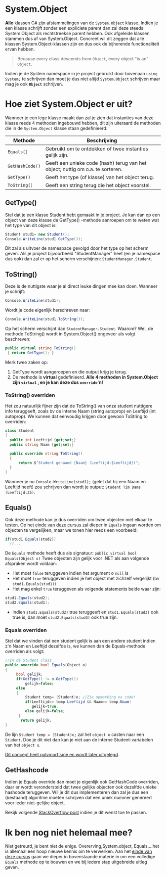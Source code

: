 # System.Object 
**Alle** klassen C# zijn afstammelingen van de ``System.Object`` klasse. Indien je een klasse schrijft zonder een expliciete parent dan zal deze steeds System.Object als rechtstreekse parent hebben. Ook afgeleide klassen stammen dus af van System.Object. Concreet wil dit zeggen dat alle klassen System.Object-klassen zijn en dus ook de bijhorende functionaliteit ervan hebben.
>Because every class descends from ``Object``, every object "is an" ``Object``.

Indien je de System namespace in je project gebruikt door bovenaan ``using System;`` te schrijven dan moet je dus niet altijd ``System.Object`` schrijven maar mag je ook **``Object``** schrijven.

# Hoe ziet System.Object er uit?
Wanneer je een lege klasse maakt dan zal je zien dat instanties van deze klasse reeds 4 methoden ingebouwd hebben, dit zijn uiteraard de methoden die in de ``System.Object`` klasse staan gedefinieerd:

|Methode| Beschrijving|
|-------| ------------|
|``Equals()``| Gebruikt om te ontdekken of twee instanties gelijk zijn. |
|``GetHashCode()``| Geeft een unieke code (hash) terug van het object; nuttig om o.a. te sorteren.|
|``GetType()``| Geeft het type (of klasse) van het object terug.|
|``ToString()``| Geeft een string terug die het object voorstel.|

## GetType()
Stel dat je een klasse Student hebt gemaakt in je project. Je kan dan op een object van deze klasse de GetType() -methode aanroepen om te weten wat het type van dit object is:
```csharp
Student stud1= new Student();
Console.WriteLine(stud1.GetType());
```
Dit zal als uitvoer de namespace gevolgd door het type op het scherm geven. Als je project bijvoorbeeld "StudentManager" heet (en je namespace dus ook) dan zal er op het scherm verschijnen: ``StudentManager.Student``.

## ToString()
Deze is de nuttigste waar je al direct leuke dingen mee kan doen. 
Wanneer je schrijft:
```csharp
Console.WriteLine(stud1);
```
Wordt je code eigenlijk herschreven naar:
```csharp
Console.WriteLine(stud1.ToString());
```
Op het scherm verschijnt dan ``StudentManager.Student``. Waarom? Wel, de methode ToString() wordt in System.Object() ongeveer als volgt beschreven:
```csharp
public virtual string ToString()
 { return GetType(); }
 ```
 Merk twee zaken op:
 1. GetType wordt aangeroepen en die output krijg je terug.
 2. De methode is **virtual** gedefinieerd.
 **Alle 4 methoden in System.Object zijn ``virtual`` , en je kan deze dus ``override``'n!**
 
 ### ToString() overriden
 Het zou natuurlijk fijner zijn dat de ToString() van onze student nuttigere info teruggeeft, zoals bv de interne Naam (string autoprop) en Leeftijd (int autoprop). We kunnen dat eenvoudig krijgen door gewoon ToString to overriden:
 ```csharp
 class Student
 {
   public int Leeftijd {get;set;}
   public string Naam {get;set;}
   
   public override string ToString()
   {
       return $"Student genaamd {Naam} (Leeftijd:{Leeftijd})";
   }
 }
 ```
 Wanneer je nu ``Console.WriteLine(stud1);`` (gelet dat hij een Naam en Leeftijd heeft) zou schrijven dan wordt je output: ``Student Tim Dams (Leeftijd:35)``.
 
 
 ## Equals()
 Ook deze methode kan je dus overriden om twee objecten met elkaar te testen. Op het  [einde van deze cursus](../18_IsAs/6_equals.md) zal dieper in ``Equals`` ingaan worden om objecten te vergelijken, maar we tonen hier reeds een voorbeeld:
 ```csharp
if(stud1.Equals(stud2))
   //...
```

De ``Equals`` methode heeft dus als signatuur: ``public virtual bool Equals(Object o)``
Twee objecten zijn gelijk voor .NET als aan volgende afspraken wordt voldaan:

* Het moet ``false`` teruggeven indien het argument o ``null`` is
* Het moet ``true`` teruggeven indien je het object met zichzelf vergelijkt (bv ``stud1.Equals(stud1)``)
* Het mag enkel ``true`` teruggeven als volgende statements beide waar zijn:
```csharp
stud1.Equals(stud2);
stud2.Equals(stud1);
```
* Indien ``stud1.Equals(stud2)`` true teruggeeft en ``stud1.Equals(stud3)`` ook true is, dan moet ``stud2.Equals(stud3)`` ook true zijn.

### Equals overriden

Stel dat we vinden dat een student gelijk is aan een andere student indien z'n Naam en Leeftijd dezelfde is, we kunnen dan de Equals-methode overriden als volgt:

```csharp
//In de Student class
public override bool Equals(Object o)
{
     bool gelijk;
     if(GetType() != o.GetType()) 
         gelijk=false;
     else
     {
         Student temp= (Student)o; //Zie opmerking na code!
         if(Leeftijd== temp.Leeftijd && Naam== temp.Naam)
            gelijk=true;
         else gelijk=false;
      }
       return gelijk;
}
```

De lijn ``Student temp = (Student)o;`` zal het ``object o`` casten naar een ``Student``. Doe je dit niet dan kan je niet aan de interne Student-variabelen van het ``object o``.

[Dit concept heet polymorfisme en wordt later uitgelegd](../15_polymorfisme/11_polymo_intro.MD).

## GetHashcode
Indien je Equals override dan moet je eigenlijk ook GetHashCode overriden, daar er wordt verondersteld dat twee gelijke objecten ook dezelfde unieke hashcode teruggeven. Wil je dit dus implementeren dan zal je dus een (bestaand) algoritme moeten schrijven dat een uniek nummer genereert voor ieder niet-gelijke object. 

Bekijk volgende [StackOverflow post](https://stackoverflow.com/questions/9827911/how-to-implement-override-of-gethashcode-with-logic-of-overriden-equals) indien je dit wenst toe te passen.

# Ik ben nog niet helemaal mee?
Niet getreurd, je bent niet de enige. Overerving,System.object, Equals,...het is allemaal een hoop nieuwe kennis om te verwerken. 
Aan het [einde van deze cursus](../18_IsAs/6_equals.md) gaan we dieper in bovenstaande materie in om een volledige ``Equals`` methode op te bouwen en we bij iedere stap uitgebreide uitleg geven.
